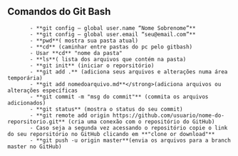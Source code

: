 <h2>Comandos do Git Bash</h2>
      
   
           - **git config — global user.name “Nome Sobrenome”**
           - **git config — global user.email “seu@email.com”**
           - **pwd**( mostra sua pasta atual)
           - **cd** (caminhar entre pastas do pc pelo gitbash)
           - Usar **cd** "nome da pasta"
           - **ls**( lista dos arquivos que contém na pasta)
           - **git init** (iniciar o reporsitório)
           - **git add .** (adiciona seus arquivos e alterações numa área temporária)
           - **git add nomedoarquivo.md**</strong>(adiciona arquivos ou alterações específicas
           - **git commit -m "msg do commit"** (commita os arquivos adicionados)
           - **git status** (mostra o status do seu commit)
           - **git remote add origin https://github.com/usuario/nome-do-reporsitorio.git** (cria uma conexão com o repositório do GitHub) 
           - Caso seja a segunda vez acessando o repositório copie o link do seu reporsitório no GitHub clicando em **"clone or download"**
           - **git push -u origin master**(envia os arquivos para a branch master no GitHub)
            
    
    